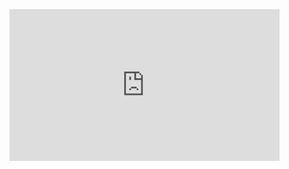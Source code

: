 <div style="width:480"> <iframe frameBorder="0" height="270" src="https://giphy.com/embed/byOtuP7VPXM67SSReZ/video" width="480"></iframe></div>
